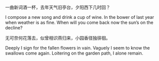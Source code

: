
一曲新词酒一杯，去年天气旧亭台，夕阳西下几时回？

I compose a new song and drink a cup of wine. In the bower of last year when weather is as fine. When will you come back now the sun’s on the decline?

无可奈何花落去，似曾相识燕归来，小园香径独徘徊。

Deeply I sign for the fallen flowers in vain. Vaguely I seem to know the swallows come again. Loitering on the garden path, I alone remain.
